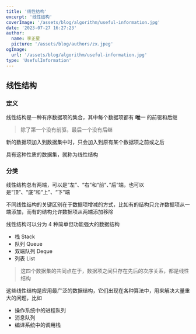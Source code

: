 ```yaml
---
title: '线性结构'
excerpt: '线性结构'
coverImage: '/assets/blog/algorithm/useful-information.jpg'
date: '2023-07-27 16:27:23'
author:
  name: 李正星
  picture: '/assets/blog/authors/zx.jpeg'
ogImage:
  url: '/assets/blog/algorithm/useful-information.jpg'
type: 'UsefulInformation'
---
```


## 线性结构

### 定义

线性结构是一种有序数据项的集合，其中每个数据项都有 **唯一** 的前驱和后继

> 除了第一个没有前驱，最后一个没有后继

新的数据项加入到数据集中时，只会加入到原有某个数据项之前或之后

具有这种性质的数据集，就称为线性结构

### 分类

线性结构总有两端，可以是“左”、“右”和“前“、”后”端，也可以是“顶”、“底”和“上”、“下”端

不同线性结构的关键区别在于数据项增减的方式，比如有的结构只允许数据项从一端添加，而有的结构允许数据项从两端添加移除

线性结构可以分为 4 种简单但功能强大的数据结构

- 栈 Stack
- 队列 Queue
- 双端队列 Deque
- 列表 List

> 这四个数据集的共同点在于，数据项之间只存在先后的次序关系，都是线性结构

这些线性结构是应用最广泛的数据结构，它们出现在各种算法中，用来解决大量重大的问题，比如

- 操作系统中的进程队列
- 消息队列
- 编译系统中的调用栈